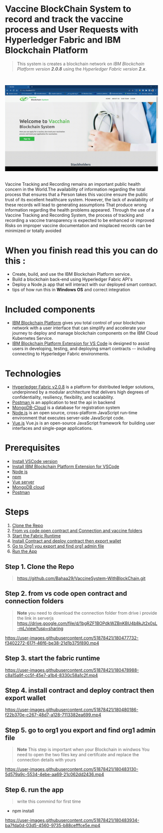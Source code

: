# Vaccine BlockChain System to record and track the vaccine process and User Requests with Hyperledger Fabric and IBM Blockchain Platform
> This system is creates a blockchain network on *IBM Blockchain Platform version **2.0.8*** using the *Hyperledger Fabric version **2.x***.
<br>
<p align="center">
  <img src="demo/1.gif">
</p>
<br>
Vaccine Tracking and Recording remains an important public health concern in the World.The availability 
of information regarding the total process that ensures that a Person takes this vaccine ensure the public 
trust of its excellent healthcare system. However, the lack of availability of these records will lead to generating
assumptions That produce wrong information regarding the health problems appeared. Through the use of a Vaccine Tracking
and Recording System, the process of tracking and recording a vaccine transparency is expected to be enhanced or improved
Risks on improper vaccine documentation and misplaced records can be minimized or totally avoided

# When you finish read this you can do this :
* Create, build, and use the IBM Blockchain Platform service.
* Build a blockchain back-end using Hyperledger Fabric API's
* Deploy a Node.js app that will interact with our deployed smart contract.
* tips of how run this in **Windows OS** and correct integration 

# Included components
*	[IBM Blockchain Platform](https://console.bluemix.net/docs/services/blockchain/howto/ibp-v2-deploy-iks.html#ibp-v2-deploy-iks) gives you total control of your blockchain network with a user interface that can simplify and accelerate your journey to deploy and manage blockchain components on the IBM Cloud Kubernetes Service.
*	[IBM Blockchain Platform Extension for VS Code](https://marketplace.visualstudio.com/items?itemName=IBMBlockchain.ibm-blockchain-platform) is designed to assist users in developing, testing, and deploying smart contracts -- including connecting to Hyperledger Fabric environments.

# Technologies
* [Hyperledger Fabric v2.0.8](https://hyperledger-fabric.readthedocs.io) is a platform for distributed ledger solutions, underpinned by a modular architecture that  delivers high degrees of confidentiality, resiliency, flexibility, and scalability.
* [Postman ](https://www.postman.com)is an application to test the api in backend
* [MongoDB-Cloud](https://www.mongodb.com/cloud) is a database for registration system
* [Node.js](https://nodejs.org) is an open source, cross-platform JavaScript run-time environment that executes server-side JavaScript code.
* [Vue.js](https://vuejs.org/) Vue.js is an open-source JavaScript framework for building user interfaces and single-page applications.

# Prerequisites
- [Install VSCode version](https://code.visualstudio.com/updates/v1_39)
- [Install IBM Blockchain Platform Extension for VSCode](https://github.com/IBM-Blockchain/blockchain-vscode-extension)
- [Node js](https://nodejs.org/en/download/)
- [npm ](https://nodejs.org/en/download/)
- [Vue server ](https://vuejs.org/)
- [MongoDB cloud](https://www.mongodb.com/cloud)
- [Postman ](https://www.postman.com/download)

# Steps 
1. [Clone the Repo](#step-1-clone-the-repo)
2. [From vs code open contract and Connection and vaccine folders](#step-2-from-vs-code-open-contract-and-connection-folders)
3. [Start the Fabric Runtime](#step-3-start-the-fabric-runtime)
4. [Install Contract and deploy contract then export wallet](#step-4-install-contract-and-deploy-contract-then-export-wallet)
5. [Go to Org1 you export and find org1 admin file](#step-5-go-to-org1-you-export-and-find-org1-admin-file)
6. [Run the App](#step-6-run-the-app)

## Step 1. Clone the Repo
> https://github.com/Bahaa29/VaccineSystem-WithBlockChain.git

## Step 2. from vs code open contract and connection folders
> **Note** you need to download the connection folder from drive i provide the link in serverjs
> https://drive.google.com/file/d/1bgRZF1BOPdkWZBnKBU4b8kJt2x0sL-mL/view?usp=sharing


https://user-images.githubusercontent.com/51878421/180477732-f3402272-617f-46f6-be38-21d1b375f890.mp4



## Step 3. start the fabric runtime

https://user-images.githubusercontent.com/51878421/180478988-c8a15a9f-cc5f-45e7-a1b4-8330c58a1c2f.mp4

## Step 4. install contract and deploy contract then export wallet

https://user-images.githubusercontent.com/51878421/180480186-f22b370e-c267-48d7-a128-7113382ea699.mp4

## Step 5. go to org1 you export and find org1 admin file
> **Note** This step is important when your Blockchain in windwos 
> You need to open the two files key and certifcate and replace the connection details with yours 

https://user-images.githubusercontent.com/51878421/180483130-5d579a9c-5534-4ebe-aa69-21c062dd2436.mp4

## Step 6. run the app

> write this commind for first time 
* npm install

https://user-images.githubusercontent.com/51878421/180483934-ba7fda0d-03d5-4560-9735-b88cefffce5e.mp4






